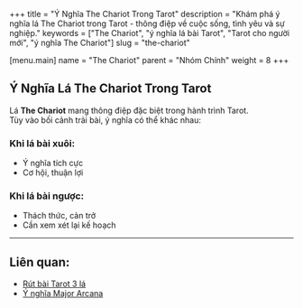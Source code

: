 +++
title = "Ý Nghĩa The Chariot Trong Tarot"
description = "Khám phá ý nghĩa lá The Chariot trong Tarot - thông điệp về cuộc sống, tình yêu và sự nghiệp."
keywords = ["The Chariot", "ý nghĩa lá bài Tarot", "Tarot cho người mới", "ý nghĩa The Chariot"]
slug = "the-chariot"

[menu.main]
name = "The Chariot"
parent = "Nhóm Chính"
weight = 8
+++

## Ý Nghĩa Lá The Chariot Trong Tarot

Lá **The Chariot** mang thông điệp đặc biệt trong hành trình Tarot.  
Tùy vào bối cảnh trải bài, ý nghĩa có thể khác nhau:

### Khi lá bài xuôi:
- Ý nghĩa tích cực  
- Cơ hội, thuận lợi  

### Khi lá bài ngược:
- Thách thức, cản trở  
- Cần xem xét lại kế hoạch  

---

## Liên quan:
- [Rút bài Tarot 3 lá](../../)
- [Ý nghĩa Major Arcana](../)
